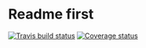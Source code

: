 # Readme first

[![Travis build status](https://travis-ci.org/sowiks2711/RPackage.svg?branch=master)](https://travis-ci.org/sowiks2711/RPackage)
[![Coverage status](https://codecov.io/gh/sowiks2711/RPackage/branch/master/graph/badge.svg)](https://codecov.io/github/sowiks2711/RPackage?branch=master)
